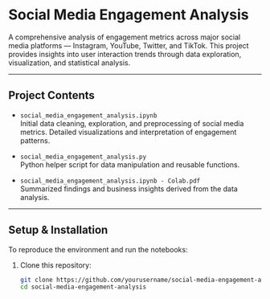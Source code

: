 # Social Media Engagement Analysis

A comprehensive analysis of engagement metrics across major social media platforms — Instagram, YouTube, Twitter, and TikTok. This project provides insights into user interaction trends through data exploration, visualization, and statistical analysis.

---

## Project Contents

- `social_media_engagement_analysis.ipynb`  
  Initial data cleaning, exploration, and preprocessing of social media metrics.
  Detailed visualizations and interpretation of engagement patterns.

- `social_media_engagement_analysis.py`  
  Python helper script for data manipulation and reusable functions.

- `social_media_engagement_analysis.ipynb - Colab.pdf`  
  Summarized findings and business insights derived from the data analysis.

---

## Setup & Installation

To reproduce the environment and run the notebooks:

1. Clone this repository:
   ```bash
   git clone https://github.com/yourusername/social-media-engagement-analysis.git
   cd social-media-engagement-analysis

